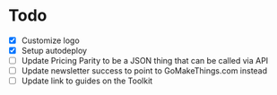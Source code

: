# Todo

- [x] Customize logo
- [x] Setup autodeploy
- [ ] Update Pricing Parity to be a JSON thing that can be called via API
- [ ] Update newsletter success to point to GoMakeThings.com instead
- [ ] Update link to guides on the Toolkit